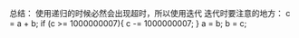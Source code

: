 总结：
    使用递归的时候必然会出现超时，所以使用迭代
    迭代时要注意的地方：
        c = a + b;
        if (c >= 1000000007){
            c -= 1000000007;
        }
        a = b;
        b = c;
